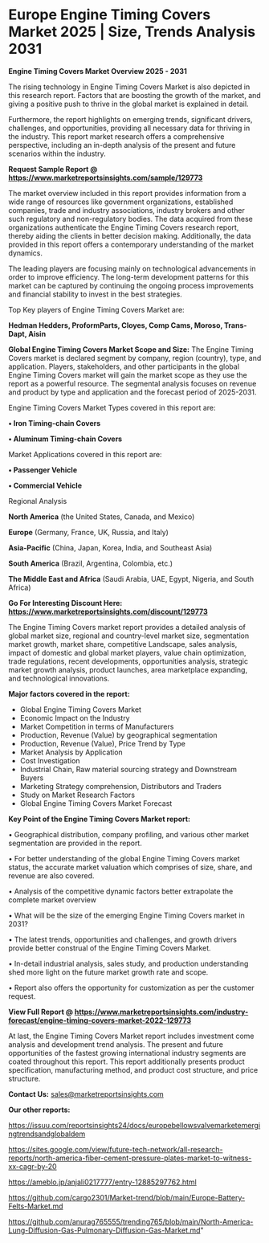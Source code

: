  # Europe Engine Timing Covers Market 2025 | Size, Trends Analysis 2031

<Strong> Engine Timing Covers Market Overview 2025 - 2031</strong>

The rising technology in Engine Timing Covers Market is also depicted in this research report. Factors that are boosting the growth of the market, and giving a positive push to thrive in the global market is explained in detail.

Furthermore, the report highlights on emerging trends, significant drivers, challenges, and opportunities, providing all necessary data for thriving in the industry. This report market research offers a comprehensive perspective, including an in-depth analysis of the present and future scenarios within the industry.

<strong>Request Sample Report @ <a href=https://www.marketreportsinsights.com/sample/129773>https://www.marketreportsinsights.com/sample/129773</a></strong>

The market overview included in this report provides information from a wide range of resources like government organizations, established companies, trade and industry associations, industry brokers and other such regulatory and non-regulatory bodies. The data acquired from these organizations authenticate the Engine Timing Covers research report, thereby aiding the clients in better decision making. Additionally, the data provided in this report offers a contemporary understanding of the market dynamics.

The leading players are focusing mainly on technological advancements in order to improve efficiency. The long-term development patterns for this market can be captured by continuing the ongoing process improvements and financial stability to invest in the best strategies.

Top Key players of Engine Timing Covers Market are:

<strong>Hedman Hedders, ProformParts, Cloyes, Comp Cams, Moroso, Trans-Dapt, Aisin</strong>

<strong><b>Global Engine Timing Covers Market Scope and Size:</b></strong>
The Engine Timing Covers market is declared segment by company, region (country), type, and application. Players, stakeholders, and other participants in the global Engine Timing Covers market will gain the market scope as they use the report as a powerful resource. The segmental analysis focuses on revenue and product by type and application and the forecast period of 2025-2031.

Engine Timing Covers Market Types covered in this report are:

<strong>• Iron Timing-chain Covers

• Aluminum Timing-chain Covers</strong>

Market Applications covered in this report are:

<strong>• Passenger Vehicle

• Commercial Vehicle</strong> 

Regional Analysis

<strong>North America</strong> (the United States, Canada, and Mexico)

<strong>Europe</strong> (Germany, France, UK, Russia, and Italy)

<strong>Asia-Pacific</strong> (China, Japan, Korea, India, and Southeast Asia)

<strong>South America</strong> (Brazil, Argentina, Colombia, etc.)

<strong>The Middle East and Africa</strong> (Saudi Arabia, UAE, Egypt, Nigeria, and South Africa)

<strong>Go For Interesting Discount Here: <a href=https://www.marketreportsinsights.com/discount/129773>https://www.marketreportsinsights.com/discount/129773</a></strong>

The Engine Timing Covers market report provides a detailed analysis of global market size, regional and country-level market size, segmentation market growth, market share, competitive Landscape, sales analysis, impact of domestic and global market players, value chain optimization, trade regulations, recent developments, opportunities analysis, strategic market growth analysis, product launches, area marketplace expanding, and technological innovations.

<strong><b>Major factors covered in the report:</b></strong>
<ul>
  <li>Global Engine Timing Covers Market </li>
  <li>Economic Impact on the Industry</li>
  <li>Market Competition in terms of Manufacturers</li>
  <li>Production, Revenue (Value) by geographical segmentation</li>
  <li>Production, Revenue (Value), Price Trend by Type</li>
  <li>Market Analysis by Application</li>
  <li>Cost Investigation</li>
  <li>Industrial Chain, Raw material sourcing strategy and Downstream Buyers</li>
  <li>Marketing Strategy comprehension, Distributors and Traders</li>
  <li>Study on Market Research Factors</li>
  <li>Global Engine Timing Covers Market Forecast</li>
</ul>

<strong><b>Key Point of the Engine Timing Covers Market report:</b></strong>

• Geographical distribution, company profiling, and various other market segmentation are provided in the report.

• For better understanding of the global Engine Timing Covers market status, the accurate market valuation which comprises of size, share, and revenue are also covered.

• Analysis of the competitive dynamic factors better extrapolate the complete market overview

• What will be the size of the emerging Engine Timing Covers market in 2031?

• The latest trends, opportunities and challenges, and growth drivers provide better construal of the Engine Timing Covers Market.

• In-detail industrial analysis, sales study, and production understanding shed more light on the future market growth rate and scope.

• Report also offers the opportunity for customization as per the customer request.

<strong><b>View Full Report @ <a href=https://www.marketreportsinsights.com/industry-forecast/engine-timing-covers-market-2022-129773>https://www.marketreportsinsights.com/industry-forecast/engine-timing-covers-market-2022-129773</a></b></strong>


At last, the Engine Timing Covers Market report includes investment come analysis and development trend analysis. The present and future opportunities of the fastest growing international industry segments are coated throughout this report. This report additionally presents product specification, manufacturing method, and product cost structure, and price structure.

<strong>Contact Us:</strong>
sales@marketreportsinsights.com

<strong>Our other reports:</strong>

<a href=https://issuu.com/reportsinsights24/docs/europebellowsvalvemarketemergingtrendsandglobaldem>https://issuu.com/reportsinsights24/docs/europebellowsvalvemarketemergingtrendsandglobaldem</a>

<a href=https://sites.google.com/view/future-tech-network/all-research-reports/north-america-fiber-cement-pressure-plates-market-to-witness-xx-cagr-by-20>https://sites.google.com/view/future-tech-network/all-research-reports/north-america-fiber-cement-pressure-plates-market-to-witness-xx-cagr-by-20</a>

<a href=https://ameblo.jp/anjali0217777/entry-12885297762.html>https://ameblo.jp/anjali0217777/entry-12885297762.html</a>

<a href=https://github.com/cargo2301/Market-trend/blob/main/Europe-Battery-Felts-Market.md>https://github.com/cargo2301/Market-trend/blob/main/Europe-Battery-Felts-Market.md</a>

<a href=https://github.com/anurag765555/trending765/blob/main/North-America-Lung-Diffusion-Gas-Pulmonary-Diffusion-Gas-Market.md>https://github.com/anurag765555/trending765/blob/main/North-America-Lung-Diffusion-Gas-Pulmonary-Diffusion-Gas-Market.md</a>"
